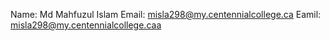 Name: Md Mahfuzul Islam
Email: misla298@my.centennialcollege.ca
Eamil: misla298@my.centennialcollege.caa
